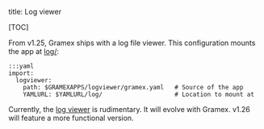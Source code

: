 title: Log viewer

[TOC]

From v1.25, Gramex ships with a log file viewer. This configuration mounts the
app at [log/](log/):

    :::yaml
    import:
      logviewer:
        path: $GRAMEXAPPS/logviewer/gramex.yaml   # Source of the app
        YAMLURL: $YAMLURL/log/                    # Location to mount at

Currently, the [log viewer](log/) is rudimentary. It will evolve with Gramex.
v1.26 will feature a more functional version.
